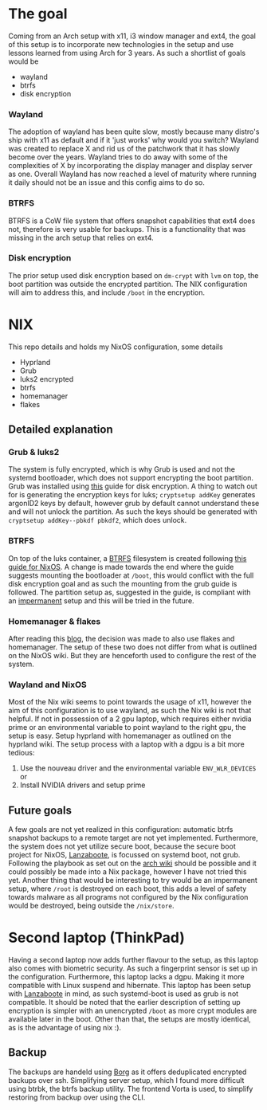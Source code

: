 # The goal
Coming from an Arch setup with x11, i3 window manager and ext4, the goal of this setup is to incorporate new technologies in the setup and use lessons learned from using Arch for 3 years. As such a shortlist of goals would be
- wayland
- btrfs
- disk encryption

### Wayland
The adoption of wayland has been quite slow, mostly because many distro's ship with x11 as default and if it 'just works' why would you switch? 
Wayland was created to replace X and rid us of the patchwork that it has slowly become over the years. Wayland tries to do away with some of the complexities of X by incorporating the display manager and display server as one. Overall Wayland has now reached a level of maturity where running it daily should not be an issue and this config aims to do so.

### BTRFS
BTRFS is a CoW file system that offers snapshot capabilities that ext4 does not, therefore is very usable for backups. This is a functionality that was missing in the arch setup that relies on ext4. 

### Disk encryption
The prior setup used disk encryption based on `dm-crypt` with `lvm` on top, the boot partition was outside the encrypted partition. The NIX configuration will aim to address this, and include `/boot` in the encryption. 

# NIX
This repo details and holds my NixOS configuration, some details
- Hyprland
- Grub
- luks2 encrypted
- btrfs
- homemanager
- flakes

## Detailed explanation
### Grub & luks2
The system is fully encrypted, which is why Grub is used and not the systemd bootloader, which does not support encrypting the boot partition.
Grub was installed using [this](https://nixos.wiki/wiki/Full_Disk_Encryption) guide for disk encryption.
A thing to watch out for is generating the encryption keys for luks;
`cryptsetup addKey` generates argonID2 keys by default, however grub by default cannot understand these and will not unlock the partition. As such the keys should be generated with `cryptsetup addKey--pbkdf pbkdf2`, which does unlock. 

### BTRFS
On top of the luks container, a [BTRFS](https://wiki.archlinux.org/title/btrfs) filesystem is created following [this guide for NixOS](https://nixos.wiki/wiki/Btrfs). A change is made towards the end where the guide suggests mounting the bootloader at `/boot`, this would conflict with the full disk encryption goal and as such the mounting from the grub guide is followed. The partition setup as, suggested in the guide, is compliant with an [impermanent](https://nixos.wiki/wiki/Impermanence) setup and this will be tried in the future. 

### Homemanager & flakes
After reading this [blog](https://writerit.nl/software/nixos/my-personal-journey-into-nixos/), the decision was made to also use flakes and homemanager. The setup of these two does not differ from what is outlined on the NixOS wiki. But they are henceforth used to configure the rest of the system.

### Wayland and NixOS
Most of the Nix wiki seems to point towards the usage of x11, however the aim of this configuration is to use wayland, as such the Nix wiki is not that helpful. If not in possession of a 2 gpu laptop, which requires either nvidia prime or an environmental variable to point wayland to the right gpu, the setup is easy. Setup hyprland with homemanager as outlined on the hyprland wiki. The setup process with a laptop with a dgpu is a bit more tedious:
1. Use the nouveau driver and the environmental variable `ENV_WLR_DEVICES`
or
2. Install NVIDIA drivers and setup prime

## Future goals
A few goals are not yet realized in this configuration: automatic btrfs snapshot backups to a remote target are not yet implemented. 
Furthermore, the system does not yet utilize secure boot, because the secure boot project for NixOS, [Lanzaboote](https://github.com/nix-community/lanzaboote), is focussed on systemd boot, not grub. Following the playbook as set out on the [arch wiki](https://wiki.archlinux.org/title/GRUB#Secure_Boot_support) should be possible and it could possibly be made into a Nix package, however I have not tried this yet. 
Another thing that would be interesting to try would be an impermanent setup, where `/root` is destroyed on each boot, this adds a level of safety towards malware as all programs not configured by the Nix configuration would be destroyed, being outside the `/nix/store`.

# Second laptop (ThinkPad)
Having a second laptop now adds further flavour to the setup, as this laptop also comes with biometric security. As such a fingerprint sensor is set up in the configuration. Furthermore, this laptop lacks a dgpu. Making it more compatible with Linux suspend and hibernate. This laptop has been setup with [Lanzaboote](https://github.com/nix-community/lanzaboote) in mind, as such systemd-boot is used as grub is not compatible. It should be noted that the earlier description of setting up encryption is simpler with an unencrypted `/boot` as more crypt modules are available later in the boot. Other than that, the setups are mostly identical, as is the advantage of using nix :).  

## Backup
The backups are handeld using [Borg](https://www.borgbackup.org) as it offers deduplicated encrypted backups over ssh. Simplifying server setup, which I found more difficult using btrbk, the btrfs backup utility. The frontend Vorta is used, to simplify restoring from backup over using the CLI. 

